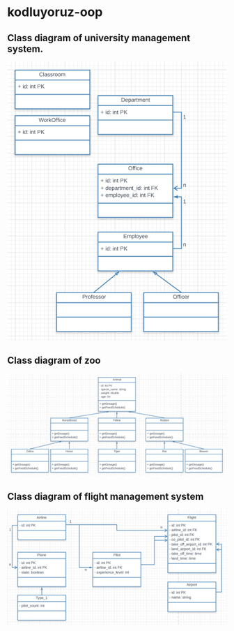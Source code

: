 # kodluyoruz-oop

## Class diagram of university management system.
![university_diagram](university_diagram.png)

## Class diagram of zoo
![zoo_diagram](zoo_diagram.png)

## Class diagram of flight management system
![flight_diagram](flight_diagram.png)
